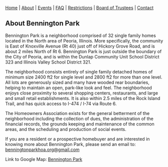 [Home](index.md) | [About](about.md) | [Events](events.md) | [FAQ](faq.md) | [Restrictions](restrictions.md) | [Board of Trustees](trustees.md) | [Contact](contact.md)

## About Bennington Park

Bennington Park is a neighborhood comprised of 32 single family homes located in the North area of Peoria, Illinois.  More specifically, the community is East of Knoxville Avenue (Rt 40) just off of Hickory Grove Road, and is about 2 miles North of Rt 6.   Bennington Park is just outside the boundary of the City of Peoria, and is within the Dunlap Community Unit School District 323 and Illinois Valley School District 321.  

The neighborhood consists entirely of single family detached homes of minimum size 2400 ft2 for single level and 2800 ft2 for more than one level. All lots are generously sized and many have wooded rear boundaries, helping to maintain an open, park-like look and feel.   The neighborhood enjoys close proximity to several shopping centers, restaurants, and large and small retail establishments.  It is also within 2.5 miles of the Rock Island Trail, and has quick access to I-474 / I-74 via Route 6.  

The Homeowners Association exists for the general betterment of the neighborhood including the collection of dues, the administration of the financial records, the grounds keeping and maintenance of the common areas, and the scheduling and production of social events.  

If you are a resident or a prospective homebuyer and are interested in knowing more about 
Bennington Park, please send an email to: [benningtonparkhoa.org@gmail.com](mailto:benningtonparkhoa.org@gmail.com)

Link to Google Map: [Bennington Park](https://www.google.com/maps/@40.831032,-89.6065676,435m/data=!3m1!1e3?hl=en&authuser=0)
